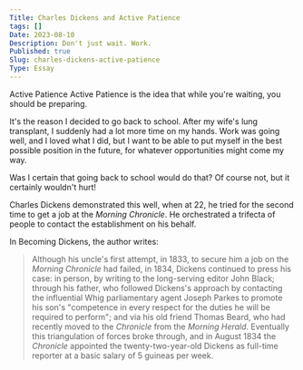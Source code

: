 ```yaml
---
Title: Charles Dickens and Active Patience
tags: []
Date: 2023-08-10
Description: Don't just wait. Work.
Published: true
Slug: charles-dickens-active-patience
Type: Essay
---
```

Active Patience Active Patience is the idea that while you're waiting, you should be preparing.

It's the reason I decided to go back to school. After my wife's lung transplant, I suddenly had a lot more time on my hands. Work was going well, and I loved what I did, but I want to be able to put myself in the best possible position in the future, for whatever opportunities might come my way.

Was I certain that going back to school would do that? Of course not, but it certainly wouldn't hurt!

Charles Dickens demonstrated this well, when at 22, he tried for the second time to get a job at the *Morning Chronicle*. He orchestrated a trifecta of people to contact the establishment on his behalf.

In Becoming Dickens, the author writes:

> Although his uncle's first attempt, in 1833, to secure him a job on the *Morning Chronicle* had failed, in 1834, Dickens continued to press his case: in person, by writing to the long-serving editor John Black; through his father, who followed Dickens's approach by contacting the influential Whig parliamentary agent Joseph Parkes to promote his son's "competence in every respect for the duties he will be required to perform"; and via his old friend Thomas Beard, who had recently moved to the *Chronicle* from the *Morning Herald*. Eventually this triangulation of forces broke through, and in August 1834 the *Chronicle* appointed the twenty-two-year-old Dickens as full-time reporter at a basic salary of 5 guineas per week.